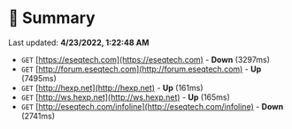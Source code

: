 # 📖 Summary
Last updated: **4/23/2022, 1:22:48 AM**

- `GET` [https://eseqtech.com](https://eseqtech.com) - **Down** (3297ms)
- `GET` [http://forum.eseqtech.com](http://forum.eseqtech.com) - **Up** (7495ms)
- `GET` [http://hexp.net](http://hexp.net) - **Up** (161ms)
- `GET` [http://ws.hexp.net](http://ws.hexp.net) - **Up** (165ms)
- `GET` [http://eseqtech.com/infoline](http://eseqtech.com/infoline) - **Down** (2741ms)
